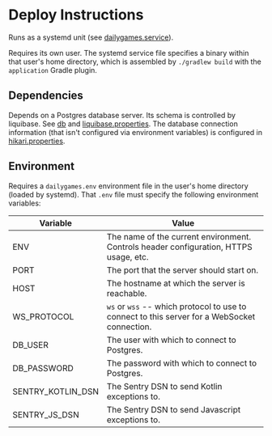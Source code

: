 # Deploy Instructions

Runs as a systemd unit (see [dailygames.service](../dailygames.service)).

Requires its own user. The systemd service file specifies a binary within that user's home
directory, which is assembled by `./gradlew build` with the `application` Gradle plugin.

## Dependencies

Depends on a Postgres database server. Its schema is controlled by liquibase. See [db](../db) and
[liquibase.properties](../db/liquibase.properties). The database connection information (that
isn't configured via environment variables) is configured in
[hikari.properties](../src/main/resources/hikari.properties).

## Environment

Requires a `dailygames.env` environment file in the user's home directory (loaded by systemd). That
`.env` file must specify the following environment variables:

| Variable           | Value                                                                                        |
|--------------------|----------------------------------------------------------------------------------------------|
| ENV                | The name of the current environment. Controls header configuration, HTTPS usage, etc.        |
| PORT               | The port that the server should start on.                                                    |
| HOST               | The hostname at which the server is reachable.                                               | 
| WS_PROTOCOL        | `ws` or `wss` -- which protocol to use to connect to this server for a WebSocket connection. |
| DB_USER            | The user with which to connect to Postgres.                                                  |
| DB_PASSWORD        | The password with which to connect to Postgres.                                              |
| SENTRY_KOTLIN_DSN  | The Sentry DSN to send Kotlin exceptions to.                                                 | 
| SENTRY_JS_DSN      | The Sentry DSN to send Javascript exceptions to.                                             | 
